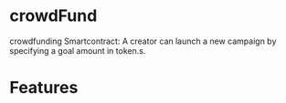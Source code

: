 # crowdFund
crowdfunding Smartcontract:  A creator can launch a new campaign by specifying a goal amount in token.s. 


# Features
